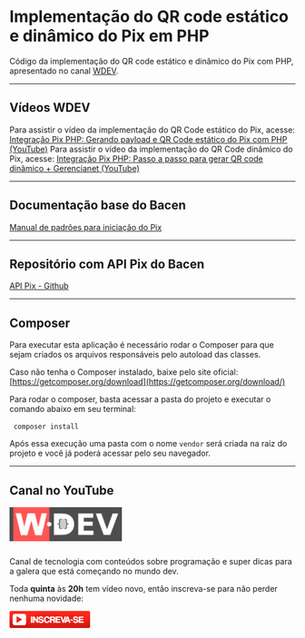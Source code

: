 # Implementação do QR code estático e dinâmico do Pix em PHP

Código da implementação do QR code estático e dinâmico do Pix com PHP, apresentado no canal [WDEV](https://youtube.com/wdevoficial).

___________________

## Vídeos WDEV

Para assistir o vídeo da implementação do QR Code estático do Pix, acesse: [Integração Pix PHP: Gerando payload e QR Code estático do Pix com PHP (YouTube)](https://youtu.be/eO11iFgrdCA)
Para assistir o vídeo da implementação do QR Code dinâmico do Pix, acesse: [Integração Pix PHP: Passo a passo para gerar QR code dinâmico + Gerencianet (YouTube)](https://youtu.be/6Es3i2eH5K4)
___________________

## Documentação base do Bacen

[Manual de padrões para iniciação do Pix](https://www.bcb.gov.br/content/estabilidadefinanceira/pix/Regulamento_Pix/II-ManualdePadroesparaIniciacaodoPix-versao2-1.pdf)
___________________

## Repositório com API Pix do Bacen

[API Pix - Github](https://github.com/bacen/pix-api)
___________________


## Composer
Para executar esta aplicação é necessário rodar o Composer para que sejam criados os arquivos responsáveis pelo autoload das classes.

Caso não tenha o Composer instalado, baixe pelo site oficial: [https://getcomposer.org/download](https://getcomposer.org/download/)

Para rodar o composer, basta acessar a pasta do projeto e executar o comando abaixo em seu terminal:
```shell
 composer install
```

Após essa execução uma pasta com o nome `vendor` será criada na raiz do projeto e você já poderá acessar pelo seu navegador.

___________________

## Canal no YouTube
<img height="60" style="margin-bottom:10px;" src="https://raw.githubusercontent.com/william-costa/william-costa/master/assets/images/logo-wdev.png">

Canal de tecnologia com conteúdos sobre programação e super dicas para a galera que está começando no mundo dev.

Toda **quinta** às **20h** tem vídeo novo, então inscreva-se para não perder nenhuma novidade:

<a href="https://youtube.com/wdevoficial"><img height="30" src="https://raw.githubusercontent.com/william-costa/william-costa/master/assets/images/subscribe-youtube.png"></a>